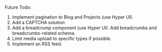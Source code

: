 Future Todo:
1. Implement pagination to Blog and Projects (use Hyper UI).
2. Add a CAPTCHA solution
2. Add a breadcrump component (use Hyper UI). Add breadcrumbs and breadcrumbs-related schema.
3. Limit media upload to specific types if possible.
4. Implement an RSS feed.